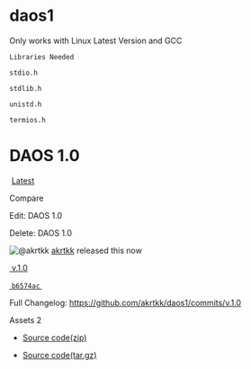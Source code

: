 # daos1
Only works with Linux Latest Version and GCC

``` 
Libraries Needed
```

` stdio.h `

` stdlib.h `

` unistd.h `

` termios.h ` 

DAOS 1.0
========

 [Latest](https://github.com/akrtkk/daos1/releases/latest)

Compare

[](https://github.com/akrtkk/daos1/releases/edit/v.1.0)Edit: DAOS 1.0

Delete: DAOS 1.0

![@akrtkk](https://avatars.githubusercontent.com/u/89004780?s=40&v=4) [akrtkk](https://github.com/akrtkk) released this now

[ v.1.0](https://github.com/akrtkk/daos1/tree/v.1.0)

[ `b6574ac` ](https://github.com/akrtkk/daos1/commit/b6574ac349fde3c2337f7cf3e20f24e94829e26b)

Full Changelog: <https://github.com/akrtkk/daos1/commits/v.1.0>

Assets 2

-   [Source code(zip)](https://github.com/akrtkk/daos1/archive/refs/tags/v.1.0.zip)

-   [Source code(tar.gz)](https://github.com/akrtkk/daos1/archive/refs/tags/v.1.0.tar.gz)
